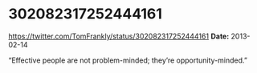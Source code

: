 # 302082317252444161
https://twitter.com/TomFrankly/status/302082317252444161
**Date:** 2013-02-14

“Effective people are not problem-minded; they’re opportunity-minded.”
